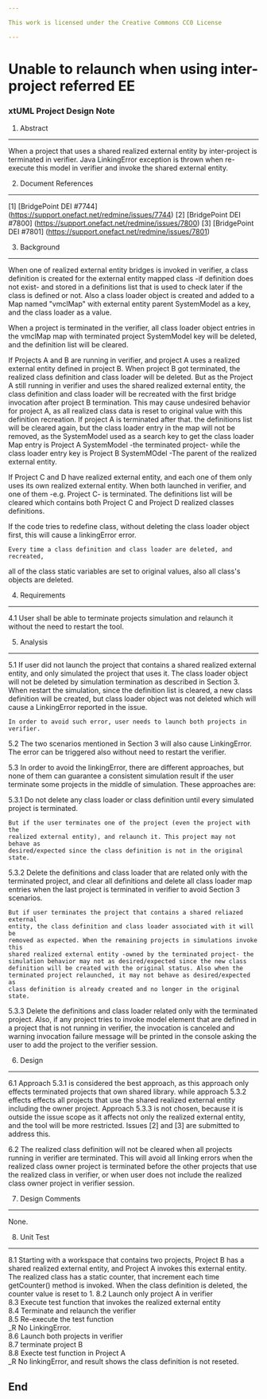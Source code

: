 ```yaml
---

This work is licensed under the Creative Commons CC0 License

---
```


# Unable to relaunch when using inter-project referred EE
### xtUML Project Design Note


1. Abstract
-----------
When a project that uses a shared realized external entity by inter-project
is terminated in verifier. Java LinkingError exception is thrown when re-execute 
this model in verifier and invoke the shared external entity.  

2. Document References
----------------------
[1] [BridgePoint DEI #7744] (https://support.onefact.net/redmine/issues/7744)
[2] [BridgePoint DEI #7800] (https://support.onefact.net/redmine/issues/7800)
[3] [BridgePoint DEI #7801] (https://support.onefact.net/redmine/issues/7801)

3. Background
-------------
  When one of realized external entity bridges is invoked in verifier, a class 
definition is created for the external entity mapped class -if definition does 
not exist- and stored in a definitions list that is used to check later if the 
class is defined or not. Also a class loader object is created and added to 
a Map named "vmclMap" with external entity parent SystemModel as a key, and the 
class loader as a value.

  When a project is terminated in the verifier, all class loader object entries 
in the vmclMap map with terminated project SystemModel key will be deleted, and 
the definition list will be cleared.

  If Projects A and B are running in verifier, and project A uses a realized
external entity defined in project B. When project B got terminated, the 
realized class definition and class loader will be deleted. But as the Project A
still running in verifier and uses the shared realized external entity, the 
class definition and class loader will be recreated with the first bridge 
invocation after project B termination. This may cause undesired behavior for 
project A, as all realized class data is reset to original value with this 
definition recreation. If project A is terminated after that. the definitions 
list will be cleared again, but the class loader entry in the map will not be 
removed, as the SystemModel used as a search key to get the class loader Map 
entry is Project A SystemModel -the terminated project- while the class loader 
entry key is Project B SystemMOdel -The parent of the realized external entity.  

  If Project C and D have realized external entity, and each one of them only 
uses its own realized external entity. When both launched in verifier, and one 
of them -e.g. Project C- is terminated. The definitions list will be cleared 
which contains both Project C and Project D realized classes definitions.  

  If the code tries to redefine class, without deleting the class loader object 
first, this will cause a linkingError error. 

	Every time a class definition and class loader are deleted, and recreated, 
all of the class static variables are set to original values, also all 
class's objects are deleted.  

4. Requirements
---------------
4.1  User shall be able to terminate projects simulation and relaunch it without 
	the need to restart the tool.

5. Analysis
-----------
5.1  If user did not launch the project that contains a shared realized external 
	entity, and only simulated the project that uses it. The class loader object 
	will not be deleted by simulation termination as described in Section 3. 
	When restart the simulation, since the definition list is cleared, a new 
	class definition will be created, but class loader object was not deleted 
	which will cause a LinkingError reported in the issue.  
	
	In order to avoid such error, user needs to launch both projects in verifier.  
	 
5.2 The two scenarios mentioned in Section 3 will also cause LinkingError. The 
error can be triggered also without need to restart the verifier.
  	 	 
	 
5.3 In order to avoid the linkingError, there are different approaches, but none 
	of them can guarantee a consistent simulation result if the user terminate 
	some projects in the middle of simulation. These approaches are:

5.3.1 Do not delete any class loader or class definition until every simulated 
	project is terminated.
	
	But if the user terminates one of the project (even the project with the 
	realized external entity), and relaunch it. This project may not behave as 
	desired/expected since the class definition is not in the original state.

5.3.2 Delete the definitions and class loader that are related only with the 
	terminated project, and clear all definitions and delete all class loader 
	map entries when the last project is terminated in verifier to avoid 
	Section 3 scenarios.  
	
	But if user terminates the project that contains a shared reliazed external 
	entity, the class definition and class loader associated with it will be 
	removed as expected. When the remaining projects in simulations invoke this 
	shared realized external entity -owned by the terminated project- the 
	simulation behavior may not as desired/expected since the new class 
	definition will be created with the original status. Also when the 
	terminated project relaunched, it may not behave as desired/expected as 
	class definition is already created and no longer in the original state.  
	
5.3.3  Delete the definitions and class loader related only with the terminated
	project. Also, if any project tries to invoke model element that are defined
	in a project that is not running in verifier, the invocation is canceled 
	and warning invocation failure	message will be printed in the console 
	asking the user to add the project to the verifier session.  
	
6. Design
---------
6.1  Approach 5.3.1 is considered the best approach, as this approach only 
	effects terminated projects that own shared library. while approach 5.3.2 
	effects effects all projects that use the shared realized external entity 
	including the owner project. Approach 5.3.3 is not chosen, because it is 
	outside the issue scope as it affects not only the realized external entity, 
	and the tool will be more restricted. Issues [2] and [3] are submitted
	to address this.
	
6.2  The realized class definition will not be cleared when all projects running 
	in verifier are terminated. This will avoid all linking errors when the realized
	class owner project is terminated before the other projects that use the 
	realized class in verifier, or when user does not include the realized class 
	owner project in verifier session.

7. Design Comments
------------------
None.  

8. Unit Test
------------
8.1  Starting with a workspace that contains two projects, Project B has a 
	shared realized external entity, and Project A invokes this external entity.
	The realized class has a static counter, that increment each time getCounter()
	method is invoked. When the class definition is deleted, the counter value 
	is reset to 1.
8.2 Launch only project A in verifier  
8.3 Execute test function that invokes the realized external entity  
8.4 Terminate and relaunch the verifier  
8.5 Re-execute the test function  
_R No LinkingError.  
8.6 Launch both projects in verifier  
8.7 terminate project B  
8.8 Execte test function in Project A  
_R No linkingError, and result shows the class definition is not reseted.  

End
---

